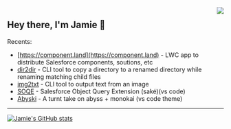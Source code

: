 <img align="right"  src="https://github.githubassets.com/images/mona-whisper.gif" />

## Hey there, I'm Jamie 👋 

Recents:
  - [https://component.land](https://component.land) - LWC app to distribute Salesforce components, soutions, etc
  - [dir2dir](https://www.npmjs.com/package/dir2dir) - CLI tool to copy a directory to a renamed directory while renaming matching child files
  - [img2txt](https://www.npmjs.com/package/imgtxt) - CLI tool to output text from an image
  - [SOQE](https://marketplace.visualstudio.com/items?itemName=jamiesmiths.soqe) - Salesforce Object Query Extension (saké)(vs code)
  - [Abyski](https://marketplace.visualstudio.com/items?itemName=jamiesmiths.abyski) - A turnt take on abyss + monokai (vs code theme)
 
 ---
 
[![Jamie's GitHub stats](https://github-readme-stats.vercel.app/api?username=jsmithdev)](https://github.com/jsmithdev/github-readme-stats)

<!-- ![genie beanie](https://i.imgur.com/myAHVLP.jpg) -->
